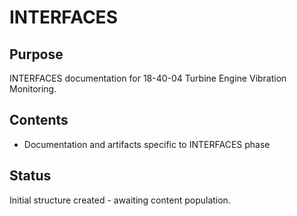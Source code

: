 # INTERFACES

## Purpose
INTERFACES documentation for 18-40-04 Turbine Engine Vibration Monitoring.

## Contents
- Documentation and artifacts specific to INTERFACES phase

## Status
Initial structure created - awaiting content population.
